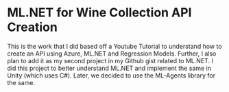 # ML.NET for Wine Collection API Creation

This is the work that I did based off a Youtube Tutorial to understand how to create an API using Azure, ML.NET and Regression Models. Further, I also plan to add it as my second project in my Github gist related to ML.NET. I did this project to better understand ML.NET and implement the same in Unity (which uses C#). Later, we decided to use the ML-Agents library for the same.
